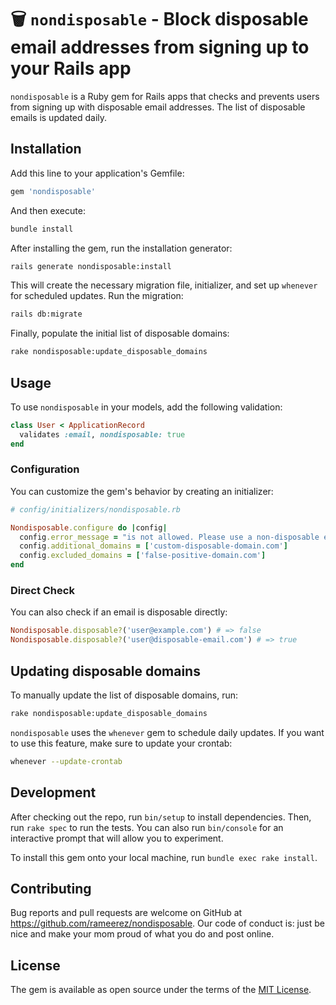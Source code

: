 # 🗑️ `nondisposable` - Block disposable email addresses from signing up to your Rails app

`nondisposable` is a Ruby gem for Rails apps that checks and prevents users from signing up with disposable email addresses. The list of disposable emails is updated daily.

## Installation

Add this line to your application's Gemfile:

```ruby
gem 'nondisposable'
```

And then execute:

```bash
bundle install
```

After installing the gem, run the installation generator:

```bash
rails generate nondisposable:install
```

This will create the necessary migration file, initializer, and set up `whenever` for scheduled updates. Run the migration:

```bash
rails db:migrate
```

Finally, populate the initial list of disposable domains:

```bash
rake nondisposable:update_disposable_domains
```

## Usage

To use `nondisposable` in your models, add the following validation:

```ruby
class User < ApplicationRecord
  validates :email, nondisposable: true
end
```

### Configuration

You can customize the gem's behavior by creating an initializer:

```ruby
# config/initializers/nondisposable.rb

Nondisposable.configure do |config|
  config.error_message = "is not allowed. Please use a non-disposable email address."
  config.additional_domains = ['custom-disposable-domain.com']
  config.excluded_domains = ['false-positive-domain.com']
end
```

### Direct Check

You can also check if an email is disposable directly:

```ruby
Nondisposable.disposable?('user@example.com') # => false
Nondisposable.disposable?('user@disposable-email.com') # => true
```

## Updating disposable domains

To manually update the list of disposable domains, run:

```bash
rake nondisposable:update_disposable_domains
```

`nondisposable` uses the `whenever` gem to schedule daily updates. If you want to use this feature, make sure to update your crontab:

```bash
whenever --update-crontab
```

## Development

After checking out the repo, run `bin/setup` to install dependencies. Then, run `rake spec` to run the tests. You can also run `bin/console` for an interactive prompt that will allow you to experiment.

To install this gem onto your local machine, run `bundle exec rake install`.

## Contributing

Bug reports and pull requests are welcome on GitHub at https://github.com/rameerez/nondisposable. Our code of conduct is: just be nice and make your mom proud of what you do and post online.

## License

The gem is available as open source under the terms of the [MIT License](https://opensource.org/licenses/MIT).
